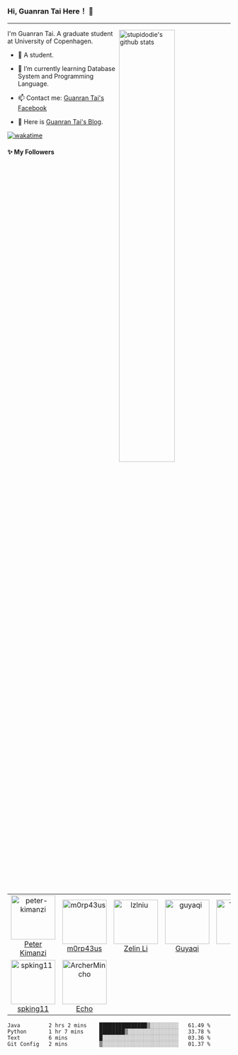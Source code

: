 ### Hi, Guanran Tai Here！ 👋

------

<!--
**stupidodie/stupidodie** is a ✨ _special_ ✨ repository because its `README.md` (this file) appears on your GitHub profile.

Here are some ideas to get you started:

- 🔭 I’m currently working on ...
- 🌱 I’m currently learning ...
- 👯 I’m looking to collaborate on ...
- 🤔 I’m looking for help with ...
- 💬 Ask me about ...
- 📫 How to reach me: ...
- 😄 Pronouns: ...
- ⚡ Fun fact: ...
-->
<img align="right" alt="stupidodie's github stats" width="50%" src="https://github-readme-stats.vercel.app/api?username=stupidodie&show_icons=true">

I'm Guanran Tai. A graduate student at University of Copenhagen.


- 🔭 A student.

- 🌱 I’m currently learning Database System and Programming Language.

- 📫 Contact me: [Guanran Tai's Facebook](https://www.facebook.com/guanran.tai.3)

- 🤔 Here is [Guanran Tai's Blog](https://guanran-tai.netlify.app).

[![wakatime](https://wakatime.com/badge/user/575c4d56-9b9c-439e-9bea-5d46e7c399ce.svg)](https://wakatime.com/@575c4d56-9b9c-439e-9bea-5d46e7c399ce)

#### :sparkles: My Followers

<!--START_SECTION:top-followers-->
<table>
  <tr>
    <td align="center">
      <a href="https://github.com/peter-kimanzi">
        <img src="https://avatars2.githubusercontent.com/u/71552773" width="100px;" alt="peter-kimanzi"/>
      </a>
      <br />
      <a href="https://github.com/peter-kimanzi">Peter Kimanzi</a>
    </td>
    <td align="center">
      <a href="https://github.com/m0rp43us">
        <img src="https://avatars2.githubusercontent.com/u/12621034" width="100px;" alt="m0rp43us"/>
      </a>
      <br />
      <a href="https://github.com/m0rp43us">m0rp43us</a>
    </td>
    <td align="center">
      <a href="https://github.com/lzlniu">
        <img src="https://avatars2.githubusercontent.com/u/9186470" width="100px;" alt="lzlniu"/>
      </a>
      <br />
      <a href="https://github.com/lzlniu">Zelin Li</a>
    </td>
    <td align="center">
      <a href="https://github.com/guyaqi">
        <img src="https://avatars2.githubusercontent.com/u/26341682" width="100px;" alt="guyaqi"/>
      </a>
      <br />
      <a href="https://github.com/guyaqi">Guyaqi</a>
    </td>
    <td align="center">
      <a href="https://github.com/TheLZY">
        <img src="https://avatars2.githubusercontent.com/u/32624562" width="100px;" alt="TheLZY"/>
      </a>
      <br />
      <a href="https://github.com/TheLZY">LZY</a>
    </td>
    <td align="center">
      <a href="https://github.com/Miraling">
        <img src="https://avatars2.githubusercontent.com/u/46867770" width="100px;" alt="Miraling"/>
      </a>
      <br />
      <a href="https://github.com/Miraling">林柏澜</a>
    </td>
    <td align="center">
      <a href="https://github.com/yinghanJ">
        <img src="https://avatars2.githubusercontent.com/u/91055507" width="100px;" alt="yinghanJ"/>
      </a>
      <br />
      <a href="https://github.com/yinghanJ">Yinghan Jiang</a>
    </td>
  </tr>
  <tr>
    <td align="center">
      <a href="https://github.com/spking11">
        <img src="https://avatars2.githubusercontent.com/u/52597061" width="100px;" alt="spking11"/>
      </a>
      <br />
      <a href="https://github.com/spking11">spking11</a>
    </td>
    <td align="center">
      <a href="https://github.com/ArcherMincho">
        <img src="https://avatars2.githubusercontent.com/u/43512045" width="100px;" alt="ArcherMincho"/>
      </a>
      <br />
      <a href="https://github.com/ArcherMincho">Echo</a>
    </td>
  </tr>
</table>
<!--END_SECTION:top-followers-->

<!--START_SECTION:waka-->

```text
Java         2 hrs 2 mins    ███████████████▒░░░░░░░░░   61.49 %
Python       1 hr 7 mins     ████████▒░░░░░░░░░░░░░░░░   33.78 %
Text         6 mins          █░░░░░░░░░░░░░░░░░░░░░░░░   03.36 %
Git Config   2 mins          ▒░░░░░░░░░░░░░░░░░░░░░░░░   01.37 %
```

<!--END_SECTION:waka-->
